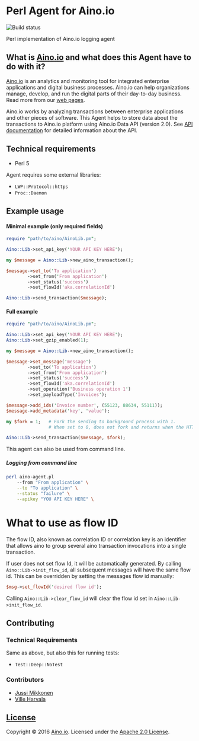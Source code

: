 # Perl Agent for Aino.io

![Build status](https://circleci.com/gh/Aino-io/agent-perl.svg?style=shield&circle-token=9965fe818fcc8937901cbf249cd9d07707ab1138)

Perl implementation of Aino.io logging agent

## What is [Aino.io](http://aino.io) and what does this Agent have to do with it?

[Aino.io](http://aino.io) is an analytics and monitoring tool for integrated enterprise applications and digital business processes. Aino.io can help organizations manage, develop, and run the digital parts of their day-to-day business. Read more from our [web pages](http://aino.io).

Aino.io works by analyzing transactions between enterprise applications and other pieces of software. This Agent helps to store data about the transactions to Aino.io platform using Aino.io Data API (version 2.0). See [API documentation](http://www.aino.io/api) for detailed information about the API.


## Technical requirements
* Perl 5

Agent requires some external libraries:
* `LWP::Protocol::https`
* `Proc::Daemon`

## Example usage

#### Minimal example (only required fields)

```perl
require "path/to/aino/AinoLib.pm";

Aino::Lib->set_api_key('YOUR API KEY HERE');

my $message = Aino::Lib->new_aino_transaction();

$message->set_to('To application')
        ->set_from('From application')
        ->set_status('success')
        ->set_flowId('aka.correlationId')

Aino::Lib->send_transaction($message);
```

#### Full example

```perl
require "path/to/aino/AinoLib.pm";

Aino::Lib->set_api_key('YOUR API KEY HERE');
Aino::Lib->set_gzip_enabled(1);

my $message = Aino::Lib->new_aino_transaction();

$message->set_message('message')
        ->set_to('To application')
        ->set_from('From application')
        ->set_status('success')
        ->set_flowId('aka.correlationId')
        ->set_operation('Business operation 1')
        ->set_payloadType('Invoices');

$message->add_ids('Invoice number', (55123, 88634, 55111));
$message->add_metadata('key', 'value');

my $fork = 1;   # Fork the sending to background process with 1.
                # When set to 0, does not fork and returns when the HTTP request is done

Aino::Lib->send_transaction($message, $fork);
```

This agent can also be used from command line.

##### Logging from command line

```bash
perl aino-agent.pl
    --from "From application" \
    --to "To application" \
    --status "failure" \
    --apikey "YOU API KEY HERE" \
```

# What to use as flow ID
The flow ID, also known as correlation ID or correlation key is an identifier that allows aino
to group several aino transaction invocations into a single transaction.

If user does not set flow Id, it will be automatically generated.
By calling `Aino::Lib->init_flow_id`, all subsequent messages will have the same flow id.
This can be overridden by setting the messages flow id manually:
```perl
$msg->set_flowId('desired flow id');
```
Calling `Aino::Lib->clear_flow_id` will clear the flow id set in `Aino::Lib->init_flow_id`.

## Contributing

### Technical Requirements
Same as above, but also this for running tests:
* `Test::Deep::NoTest`

### Contributors

* [Jussi Mikkonen](https://github.com/jussi-mikkonen)
* [Ville Harvala](https://github.com/vharvala)

## [License](LICENSE)

Copyright &copy; 2016 [Aino.io](http://aino.io). Licensed under the [Apache 2.0 License](LICENSE).
